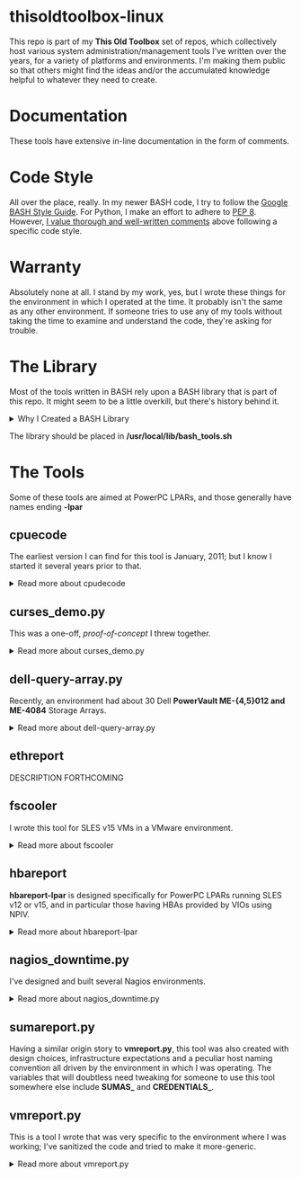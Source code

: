 # thisoldtoolbox-linux
This repo is part of my **This Old Toolbox** set of repos, which collectively host various system administration/management tools I've written over the years, for a variety of platforms and environments. I'm making them public so that others might find the ideas and/or the accumulated knowledge helpful to whatever they need to create.

# Documentation
These tools have extensive in-line documentation in the form of comments.

# Code Style
All over the place, really. In my newer BASH code, I try to follow the [Google BASH Style Guide](https://google.github.io/styleguide/shellguide.html). For Python, I make an effort to adhere to [PEP 8](https://peps.python.org/pep-0008/). However, [I value thorough and well-written comments](https://github.com/QuantumTux/thisoldtoolbox-linux/wiki/What-is-it-About-Documentation%3F) above following a specific code style.

# Warranty
Absolutely none at all. I stand by my work, yes, but I wrote these things for the environment in which I operated at the time. It probably isn't the same as any other environment. If someone tries to use any of my tools without taking the time to examine and understand the code, they're asking for trouble.

# The Library
Most of the tools written in BASH rely upon a BASH library that is part of this repo. It might seem to be a little overkill, but there's history behind it.

<details>

<summary>Why I Created a BASH Library</summary>

  I started developing tools in a PaaS environment hosting RHEL v2.1 through v4. As time went on, it included RHEL v5 through v7, and I typically had to support **N-3** (at one point, **N-4**!) versions of the OS. These issues were multiplied by the number of hardware vendors, which included IBM, HP, Sun (back when they sold X86-based hardware) and eventually VMware and Dell. When I moved to a SUSE environment, I had to deal with SLES v11 through v15, and added IBM Power9 LPARs (and even AIX v7) to the mix.

  The bottom line: it was hard to code a script that worked everywhere, and as part of easing that burden, I created a library that helped insulate me from the variations between OS versions and hardware platforms.

  Since leaving that older PaaS environment, I have slowly been re-factoring my tools to focus on modern OS versions and modern hardware, but the library proved helpful, so I generally still use it.

</details>

The library should be placed in **/usr/local/lib/bash_tools.sh**

# The Tools

Some of these tools are aimed at PowerPC LPARs, and those generally have names ending **-lpar**

## cpuecode
The earliest version I can find for this tool is January, 2011; but I know I started it several years prior to that.
<details>
<summary>Read more about cpudecode</summary>
  
  In the environment at that time, the host population was almost entirely physical, and there was a need to evaluate those systems, on the fly, during OS install. While the environment eventually shifted towards virtual hosts, the tool was still useful from time to time. It also became handy in the time of Spectre/Meltdown, and proved helpful in the PowerPC environment.

  Originally, the information on CPU flag meanings was in one huge **case** statement; I defend that by noting back in 2009, x86 CPUs had a lot fewer flags (dual-core was around, but quad-core wasn't yet common). In preparation for publishing it here, I took the vast majority of that information and moved it into the **cpudecode-data** file (a comment tells you where it needs to live), which basically just declares an array and populates it. The tools also depends on the BASH library.

</details>

## curses_demo.py
This was a one-off, _proof-of-concept_ I threw together.
<details>
<summary>Read more about curses_demo.py</summary>
  
  So, in the environment I was in at the time, [the AIX guy had created a "menu" system that re-invented all sorts of wheels, complete with needlessly complicated and totally undocumented shell code](https://github.com/QuantumTux/Effluvia/wiki/What-is-it-About-Documentation%3F#lack-of-documentation-is-not-a-sign-of-skill). One of the first things has asked me to do, when I arrived, was to look at his jumble of scripts and see if I could replace it. I didn't understand it at the time, but he just wanted to make sure his obfuscated mess wasn't going to be easily replaced.

  Some time later, I thought about it, and decided to see what could be done in Linux. Curiosity, really, more than any serious development effort. This code lacks most of my usual comments and was never intended for actual use.

</details>

## dell-query-array.py
Recently, an environment had about 30 Dell **PowerVault ME-{4,5}012 and ME-4084** Storage Arrays.
<details>
<summary>Read more about dell-query-array.py</summary>
  
  We didn't have a coherent monitoring/alerting strategy, so we weren't always aware of issues on a timely basis. While we were in the process of addressing that shortcoming, I developed this tool to meet dual needs. First, it provided a quick way for anyone in Operations to get a moment-in-time view of any Storage Array in the environment (quickly, without having to click around the GUI). Second, it provided a potential mechanism for the Monitoring Team (who were separate from Operations) to peek into a given Storage Array to gather detailed information when constructing an alert.

  **IMPORTANT!** This tool makes a number of assumptions about the environment in which it operates. These are detailed in the _Notes_ section of the comment header.

  One of my planned improvements was to provide a way for the tool to retrieve the password for the Management Controller login from a vault such as **1Password** or **LastPass** or whatever. That would be something very specific to the environment, and so I don't include it in this version. However, I have included a **man** page for the tool.

</details>

## ethreport
DESCRIPTION FORTHCOMING

## fscooler
I wrote this tool for SLES v15 VMs in a VMware environment.
<details>
<summary>Read more about fscooler</summary>
  
This tool automates XFS _Freeze_ and _Thaw_ operations during ESXi-mediated backups (basically, it "settles" the filesystems so the backup is "clean"). I designed it so invocation is controlled by the **open-vm-tools** configuration file `/etc/vmware-tools/tools.conf`, specifically the **[vmbackup]** stanza. Among other features, it allows definition of an "immune" Volume Group; that is, an LVM VG where no filesystem in that VG will be frozen. This is important, as freezing something like **/var** or **/tmp**, even for a second, can trigger catastrophic failures in other processes.

It's also important to note that this tool **_assumes_** that filesystems are all defined in/mounted by **/etc/fstab** and the entries use a "standard" syntax. Before deploying this tool in your environment, check my assumptions about that, and adjust the code if needed.

</details>

## hbareport
**hbareport-lpar** is designed specifically for PowerPC LPARs running SLES v12 or v15, and in particular those having HBAs provided by VIOs using NPIV.
<details>
<summary>Read more about hbareport-lpar</summary>

The impetus for this tool originated in the X86/physical hardware world, but I found it useful to modify it for **SLES for SAP** LPARs on IBM Power9 hardware. In that environment, I was building the Linux infrastructure underlying an SAP R3 migration, from DB2 atop AIX v7 on Power7 to HANA 2.0 atop SLES on Power9.

The LUN naming conventions, and expectations regarding the number of HBAs and names of the VIOs, are all derived from that specific environment. They may or may not be compatible with other places.

</details>

## nagios_downtime.py
I've designed and built several Nagios environments.
<details>
<summary>Read more about nagios_downtime.py</summary>
  
At one point, I developed this tool to integrate with other automation so those processes could exert a limited control over Nagios (specifically, the generation of alerts), generally during process flows that I noticed tended to generate false-positive notifications.

This tool expects to run as an **unprivileged** user (so don't try to run it as **root**); it also expects that user to be a member of a specific Group (identified by numeric **GID**). If you want to integrate it into your environment, then you'll need to tweak several variables, including **NAGIOS_URL_** and **REQUIRED_GROUP_**; of course, as currently engineered, the user ID under which it runs must also be recognized by your Nagios installation (and have control over the target objects).

</details>

## sumareport.py
Having a similar origin story to **vmreport.py**, this tool was also created with design choices, infrastructure expectations and a peculiar host naming convention all driven by the environment in which I was operating. The variables that will doubtless need tweaking for someone to use this tool somewhere else include **SUMAS_** and **CREDENTIALS_**.

## vmreport.py
This is a tool I wrote that was very specific to the environment where I was working; I've sanitized the code and tried to make it more-generic.
<details>
<summary>Read more about vmreport.py</summary>

That said, by design, it is limited to operating against, at most, two ESXi infrastructures (and assumes those are in different data centers, although that's not a critical distinction). There's logic to find a specific host (sort of a "Does a VM with this name exist in this place?" check); the code assumes a host naming convention that, again, was peculiar to the original environment. Bottom Line: You'll need to adapt this tool to **your** environment, don't try to use it as-is. Mainly, I'm publishing it because I found the existing examples of how to use the Python vSphere modules a bit wanting (I wrote this before VMware published the "Community examples"), and I think my code did a better job of demonstrating the basic functionality and making it easy for someone else to understand and adapt to their needs.

</details>
